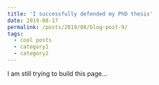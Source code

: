 ```yaml
---
title: 'I successfully defended my PhD thesis'
date: 2019-08-17
permalink: /posts/2019/08/blog-post-9/
tags:
  - cool posts
  - category1
  - category2
---
```


I am still trying to build this page...

<!-- Headings are cool
======

You can have many headings
======

Aren't headings cool?
------ -->
